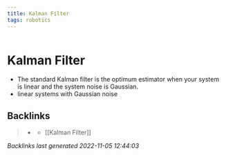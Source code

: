```yaml
---
title: Kalman Filter
tags: robotics 
---
```

```toc
```
# Kalman Filter
- The standard Kalman filter is the optimum estimator when your system is linear and the system noise is Gaussian.
- linear systems with Gaussian noise

## Backlinks

> - [](journals/2022-11-03.md)
>   - [[Kalman Filter]]

_Backlinks last generated 2022-11-05 12:44:03_
